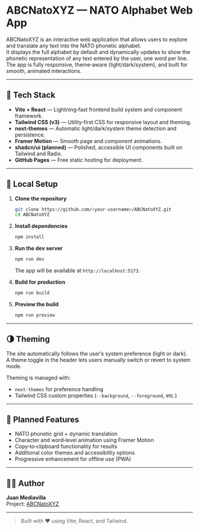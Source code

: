 # ABCNatoXYZ — NATO Alphabet Web App

ABCNatoXYZ is an interactive web application that allows users to explore and translate any text into the NATO phonetic alphabet.  
It displays the full alphabet by default and dynamically updates to show the phonetic representation of any text entered by the user, one word per line.  
The app is fully responsive, theme‑aware (light/dark/system), and built for smooth, animated interactions.

---

## 🚀 Tech Stack

- **Vite + React** — Lightning‑fast frontend build system and component framework.
- **Tailwind CSS (v3)** — Utility‑first CSS for responsive layout and theming.
- **next‑themes** — Automatic light/dark/system theme detection and persistence.
- **Framer Motion** — Smooth page and component animations.
- **shadcn/ui (planned)** — Polished, accessible UI components built on Tailwind and Radix.
- **GitHub Pages** — Free static hosting for deployment.

---

## 🧰 Local Setup

1. **Clone the repository**
   ```bash
   git clone https://github.com/<your-username>/ABCNatoXYZ.git
   cd ABCNatoXYZ
   ```

2. **Install dependencies**
   ```bash
   npm install
   ```

3. **Run the dev server**
   ```bash
   npm run dev
   ```
   The app will be available at `http://localhost:5173`.

4. **Build for production**
   ```bash
   npm run build
   ```

5. **Preview the build**
   ```bash
   npm run preview
   ```

---

## 🌗 Theming

The site automatically follows the user’s system preference (light or dark).  
A theme toggle in the header lets users manually switch or revert to system mode.

Theming is managed with:
- `next-themes` for preference handling
- Tailwind CSS custom properties (`--background`, `--foreground`, etc.)

---

## 🎯 Planned Features

- NATO phonetic grid + dynamic translation
- Character and word‑level animation using Framer Motion
- Copy‑to‑clipboard functionality for results
- Additional color themes and accessibility options
- Progressive enhancement for offline use (PWA)

---

## 🧑‍💻 Author

**Juan Mediavilla**  
Project: [ABCNatoXYZ](https://github.com/<your-username>/ABCNatoXYZ)

---

> Built with ❤️ using Vite, React, and Tailwind.
